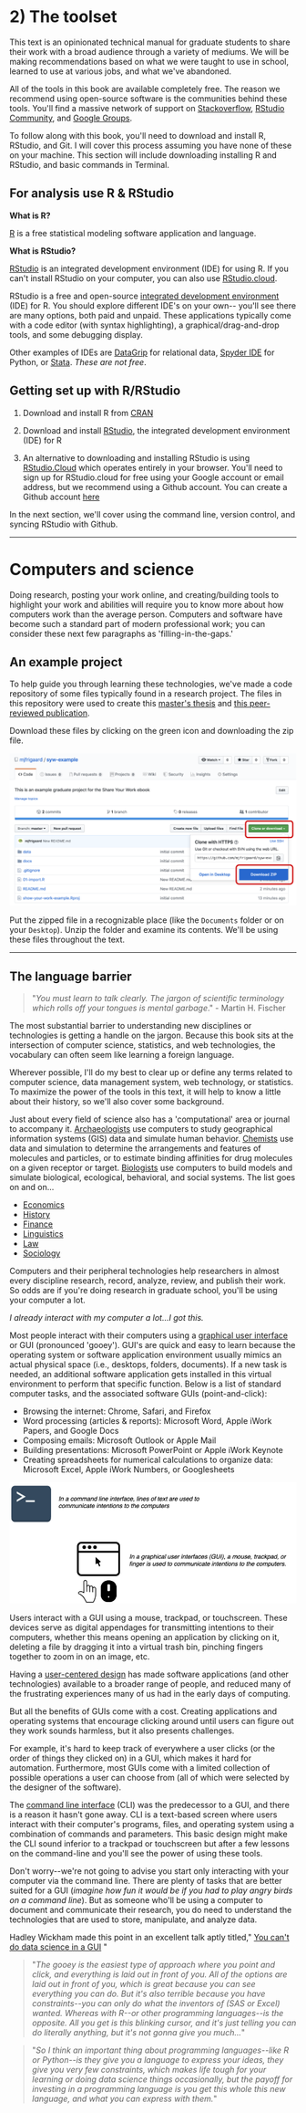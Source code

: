 # 2) The toolset

This text is an opinionated technical manual for graduate students to share their work with a broad audience through a variety of mediums. We will be making recommendations based on what we were taught to use in school, learned to use at various jobs, and what we've abandoned. 

All of the tools in this book are available completely free. The reason we recommend using open-source software is the communities behind these tools. You'll find a massive network of support on [Stackoverflow](https://stackoverflow.com/questions/tagged/r), [RStudio Community](https://community.rstudio.com/), and [Google Groups](https://groups.google.com/forum/#!forum/r-help-archive). 

To follow along with this book, you'll need to download and install R, RStudio, and Git. I will cover this process assuming you have none of these on your machine. This section will include downloading installing R and RStudio, and basic commands in Terminal.

## For analysis use R & RStudio

**What is R?** 

[R](https://www.r-project.org/) is a free statistical modeling software application and language.

**What is RStudio?** 

[RStudio](https://www.rstudio.com/products/RStudio/) is an integrated development environment (IDE) for using R. If you can't install RStudio on your computer, you can also use [RStudio.cloud](https://rstudio.cloud/).

RStudio is a free and open-source [integrated development environment](https://en.wikipedia.org/wiki/Integrated_development_environment) (IDE) for R. You should explore different IDE's on your own-- you'll see there are many options, both paid and unpaid. These applications typically come with a code editor (with syntax highlighting), a graphical/drag-and-drop tools, and some debugging display. 

Other examples of IDEs are [DataGrip](https://www.jetbrains.com/datagrip/) for relational data, [Spyder IDE](https://www.spyder-ide.org/) for Python, or  [Stata](https://www.stata.com/why-use-stata/). *These are not free*.


## Getting set up with R/RStudio

1. Download and install R from [CRAN](https://cran.r-project.org/)   

2. Download and install [RStudio](https://www.rstudio.com/products/rstudio/download/), the integrated development environment (IDE) for R  

3. An alternative to downloading and installing RStudio is using [RStudio.Cloud](https://rstudio.cloud/) which operates entirely in your browser. You'll need to sign up for RStudio.cloud for free using your Google account or email address, but we recommend using a Github account. You can create a Github account [here](https://github.com/join)  

In the next section, we'll cover using the command line, version control, and syncing RStudio with Github.

***

# Computers and science

Doing research, posting your work online, and creating/building tools to highlight your work and abilities will require you to know more about how computers work than the average person. Computers and software have become such a standard part of modern professional work; you can consider these next few paragraphs as 'filling-in-the-gaps.'

## An example project

To help guide you through learning these technologies, we've made a code repository of some files typically found in a research project. The files in this repository were used to create this [master's thesis](http://csuchico-dspace.calstate.edu/handle/10211.3/10211.4_387) and [this peer-reviewed publication](https://journals.sagepub.com/doi/abs/10.1177/1941406412470719).

Download these files by clicking on the green icon and downloading the zip file. 

![](images/download-repo.png)

Put the zipped file in a recognizable place (like the `Documents` folder or on your `Desktop`). Unzip the folder and examine its contents. We'll be using these files throughout the text. 

***

## The language barrier

> "*You must learn to talk clearly. The jargon of scientific terminology which rolls off your tongues is mental garbage*." - Martin H. Fischer

The most substantial barrier to understanding new disciplines or technologies is getting a handle on the jargon. Because this book sits at the intersection of computer science, statistics, and web technologies, the vocabulary can often seem like learning a foreign language. 

Wherever possible, I'll do my best to clear up or define any terms related to computer science, data management system, web technology, or statistics. To maximize the power of the tools in this text, it will help to know a little about their history, so we'll also cover some background.

Just about every field of science also has a 'computational' area or journal to accompany it.  [Archaeologists](https://en.wikipedia.org/wiki/Computational_archaeology) use computers to study geographical information systems (GIS) data and simulate human behavior.  [Chemists](https://en.wikipedia.org/wiki/Computational_chemistry) use data and simulation to determine the arrangements and features of molecules and particles, or to estimate binding affinities for drug molecules on a given receptor or target. [Biologists](https://en.wikipedia.org/wiki/Computational_biology) use computers to build models and simulate biological, ecological, behavioral, and social systems. The list goes on and on...

* [Economics](https://en.wikipedia.org/wiki/Computational_economics)  
* [History](https://en.wikipedia.org/wiki/Computational_history)  
* [Finance](https://en.wikipedia.org/wiki/Computational_finance)  
* [Linguistics](https://en.wikipedia.org/wiki/Computational_linguistics)  
* [Law](https://en.wikipedia.org/wiki/Computational_law)   
* [Sociology](https://en.wikipedia.org/wiki/Computational_sociology)  

Computers and their peripheral technologies help researchers in almost every discipline research, record, analyze, review, and publish their work. So odds are if you're doing research in graduate school, you'll be using your computer a lot. 

*I already interact with my computer a lot...I got this.*

Most people interact with their computers using a [graphical user interface](https://en.wikipedia.org/wiki/Graphical_user_interface) or GUI (pronounced 'gooey'). GUI's are quick and easy to learn because the operating system or software application environment usually mimics an actual physical space (i.e., desktops, folders, documents). If a new task is needed, an additional software application gets installed in this virtual environment to perform that specific function. 
Below is a list of standard computer tasks, and the associated software GUIs (point-and-click): 

* Browsing the internet: Chrome, Safari, and Firefox  
* Word processing (articles & reports): Microsoft Word, Apple iWork Papers, and Google Docs  
* Composing emails: Microsoft Outlook or Apple Mail  
* Building presentations: Microsoft PowerPoint or Apple iWork Keynote  
* Creating spreadsheets for numerical calculations to organize data: Microsoft Excel, Apple iWork Numbers, or Googlesheets

![](images/CLIvsGUI.png)

Users interact with a GUI using a mouse, trackpad, or touchscreen. These devices serve as digital appendages for transmitting intentions to their computers, whether this means opening an application by clicking on it, deleting a file by dragging it into a virtual trash bin, pinching fingers together to zoom in on an image, etc.

Having a [user-centered design](https://en.wikipedia.org/wiki/User-centered_design) has made software applications (and other technologies) available to a broader range of people, and reduced many of the frustrating experiences many of us had in the early days of computing. 

But all the benefits of GUIs come with a cost. Creating applications and operating systems that encourage clicking around until users can figure out they work sounds harmless, but it also presents challenges. 

For example, it's hard to keep track of everywhere a user clicks (or the order of things they clicked on) in a GUI, which makes it hard for automation. Furthermore, most GUIs come with a limited collection of possible operations a user can choose from (all of which were selected by the designer of the software).  

The [command line interface](https://en.wikipedia.org/wiki/Command-line_interface) (CLI) was the predecessor to a GUI, and there is a reason it hasn't gone away. CLI is a text-based screen where users interact with their computer's programs, files, and operating system using a combination of commands and parameters. This basic design might make the CLI sound inferior to a trackpad or touchscreen but after a few lessons on the command-line and you'll see the power of using these tools. 

Don't worry--we're not going to advise you start only interacting with your computer via the command line. There are plenty of tasks that are better suited for a GUI (*imagine how fun it would be if you had to play angry birds on a command line*). But as someone who'll be using a computer to document and communicate their research, you do need to understand the technologies that are used to store, manipulate, and analyze data. 

Hadley Wickham made this point in an excellent talk aptly titled," [You can't do data science in a GUI](https://www.youtube.com/watch?v=cpbtcsGE0OA) "

> "*The gooey is the easiest type of approach where you point and click, and everything is laid out in front of you. All of the options are laid out in front of you, which is great because you can see everything you can do. But it's also terrible because you have constraints--you can only do what the inventors of (SAS or Excel) wanted. Whereas with R--or other programming languages--is the opposite. All you get is this blinking cursor, and it's just telling you can do literally anything, but it's not gonna give you much...*"

> "*So I think an important thing about programming languages--like R or Python--is they give you a language to express your ideas, they give you very few constraints, which makes life tough for your learning or doing data science things occasionally, but the payoff for investing in a programming language is you get this whole this new language, and what you can express with them.*"

